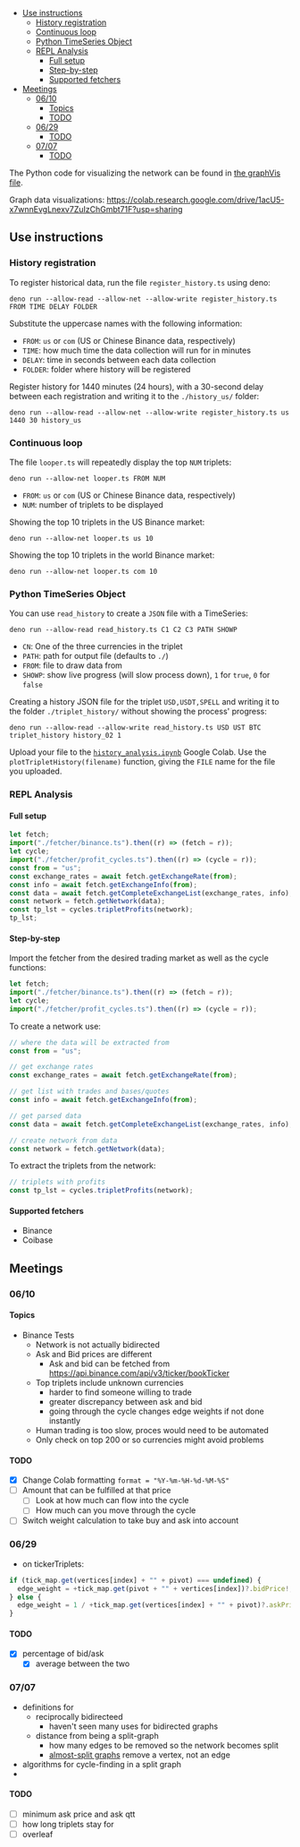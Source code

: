 - [Use instructions](#use-instructions)
  - [History registration](#history-registration)
  - [Continuous loop](#continuous-loop)
  - [Python TimeSeries Object](#python-timeseries-object)
  - [REPL Analysis](#repl-analysis)
    - [Full setup](#full-setup)
    - [Step-by-step](#step-by-step)
    - [Supported fetchers](#supported-fetchers)
- [Meetings](#meetings)
  - [06/10](#0610)
    - [Topics](#topics)
    - [TODO](#todo)
  - [06/29](#0629)
    - [TODO](#todo-1)
  - [07/07](#0707)
    - [TODO](#todo-2)

The Python code for visualizing the network can be found in [the graphVis file](graphVis.py).

Graph data visualizations: https://colab.research.google.com/drive/1acU5-x7wnnEvgLnexv7ZuIzChGmbt71F?usp=sharing

## Use instructions

### History registration

To register historical data, run the file `register_history.ts` using deno:

```
deno run --allow-read --allow-net --allow-write register_history.ts FROM TIME DELAY FOLDER
```

Substitute the uppercase names with the following information:

- `FROM`: `us` or `com` (US or Chinese Binance data, respectively)
- `TIME`: how much time the data collection will run for in minutes
- `DELAY`: time in seconds between each data collection
- `FOLDER`: folder where history will be registered

Register history for 1440 minutes (24 hours), with a 30-second delay between each registration and writing it to the `./history_us/` folder:

```
deno run --allow-read --allow-net --allow-write register_history.ts us 1440 30 history_us
```

### Continuous loop

The file `looper.ts` will repeatedly display the top `NUM` triplets:

```
deno run --allow-net looper.ts FROM NUM
```

- `FROM`: `us` or `com` (US or Chinese Binance data, respectively)
- `NUM`: number of triplets to be displayed

Showing the top 10 triplets in the US Binance market:

```
deno run --allow-net looper.ts us 10
```

Showing the top 10 triplets in the world Binance market:

```
deno run --allow-net looper.ts com 10
```

### Python TimeSeries Object

You can use `read_history` to create a `JSON` file with a TimeSeries:

```
deno run --allow-read read_history.ts C1 C2 C3 PATH SHOWP
```

- `CN`: One of the three currencies in the triplet
- `PATH`: path for output file (defaults to `./`)
- `FROM`: file to draw data from
- `SHOWP`: show live progress (will slow process down), `1` for `true`, `0` for `false`

Creating a history JSON file for the triplet `USD,USDT,SPELL` and writing it to the folder `./triplet_history/` without showing the process' progress:

```
deno run --allow-read --allow-write read_history.ts USD UST BTC triplet_history history_02 1
```

Upload your file to the [`history_analysis.ipynb`](https://colab.research.google.com/drive/1xyZX4Gi8U42H3BpiDe1jkxFT48d5Civ0#scrollTo=DHHEC3z8Cz7a) Google Colab.
Use the `plotTripletHistory(filename)` function, giving the `FILE` name for the file you uploaded.

### REPL Analysis

#### Full setup

```ts
let fetch;
import("./fetcher/binance.ts").then((r) => (fetch = r));
let cycle;
import("./fetcher/profit_cycles.ts").then((r) => (cycle = r));
const from = "us";
const exchange_rates = await fetch.getExchangeRate(from);
const info = await fetch.getExchangeInfo(from);
const data = await fetch.getCompleteExchangeList(exchange_rates, info);
const network = fetch.getNetwork(data);
const tp_lst = cycles.tripletProfits(network);
tp_lst;
```

#### Step-by-step

Import the fetcher from the desired trading market as well as the cycle functions:

```ts
let fetch;
import("./fetcher/binance.ts").then((r) => (fetch = r));
let cycle;
import("./fetcher/profit_cycles.ts").then((r) => (cycle = r));
```

To create a network use:

```ts
// where the data will be extracted from
const from = "us";

// get exchange rates
const exchange_rates = await fetch.getExchangeRate(from);

// get list with trades and bases/quotes
const info = await fetch.getExchangeInfo(from);

// get parsed data
const data = await fetch.getCompleteExchangeList(exchange_rates, info);

// create network from data
const network = fetch.getNetwork(data);
```

To extract the triplets from the network:

```ts
// triplets with profits
const tp_lst = cycles.tripletProfits(network);
```

#### Supported fetchers

- Binance
- Coibase

## Meetings

### 06/10

#### Topics

- Binance Tests
  - Network is not actually bidirected
  - Ask and Bid prices are different
    - Ask and bid can be fetched from https://api.binance.com/api/v3/ticker/bookTicker
  - Top triplets include unknown currencies
    - harder to find someone willing to trade
    - greater discrepancy between ask and bid
    - going through the cycle changes edge weights if not done instantly
  - Human trading is too slow, proces would need to be automated
  - Only check on top 200 or so currencies might avoid problems

#### TODO

- [x] Change Colab formatting `format = "%Y-%m-%H-%d-%M-%S"`
- [ ] Amount that can be fulfilled at that price
  - [ ] Look at how much can flow into the cycle
  - [ ] How much can you move through the cycle
- [ ] Switch weight calculation to take buy and ask into account

### 06/29

- on tickerTriplets:

```ts
if (tick_map.get(vertices[index] + "" + pivot) === undefined) {
  edge_weight = +tick_map.get(pivot + "" + vertices[index])?.bidPrice!;
} else {
  edge_weight = 1 / +tick_map.get(vertices[index] + "" + pivot)?.askPrice!;
}
```

#### TODO

- [x] percentage of bid/ask
  - [x] average between the two

### 07/07

- definitions for
  - reciprocally bidirecteed
    - haven't seen many uses for bidirected graphs
  - distance from being a split-graph
    - how many edges to be removed so the network becomes split
    - [almost-split graphs](https://www.graphclasses.org/classes/gc_1036.html) remove a vertex, not an edge
- algorithms for cycle-finding in a split graph
-

#### TODO

- [ ] minimum ask price and ask qtt
- [ ] how long triplets stay for
- [ ] overleaf
